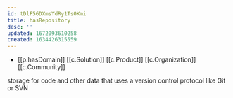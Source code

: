 ```yaml
---
id: tDlF56DXmsYdRy1Ts0Kmi
title: hasRepository
desc: ''
updated: 1672093610258
created: 1634426315559
---
```




- [[p.hasDomain]] [[c.Solution]] [[c.Product]] [[c.Organization]] [[c.Community]]

storage for code and other data that uses a version control protocol like Git or SVN
